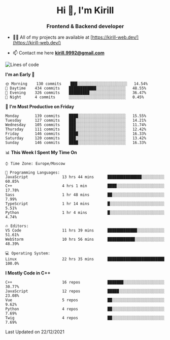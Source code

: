 <h1 align="center">Hi 👋, I'm Kirill</h1>
<h3 align="center">Frontend & Backend developer</h3>

- 👨‍💻 All of my projects are available at [https://kirill-web.dev/](https://kirill-web.dev/)

- 📫 Contact me here **kirill.9992@gmail.com**











<!--START_SECTION:waka-->
![Lines of code](https://img.shields.io/badge/From%20Hello%20World%20I%27ve%20Written-520%20Thousand%20lines%20of%20code-blue)

**I'm an Early 🐤** 

```text
🌞 Morning    130 commits    ███░░░░░░░░░░░░░░░░░░░░░░   14.54% 
🌆 Daytime    434 commits    ████████████░░░░░░░░░░░░░   48.55% 
🌃 Evening    326 commits    █████████░░░░░░░░░░░░░░░░   36.47% 
🌙 Night      4 commits      ░░░░░░░░░░░░░░░░░░░░░░░░░   0.45%

```
📅 **I'm Most Productive on Friday** 

```text
Monday       139 commits    ████░░░░░░░░░░░░░░░░░░░░░   15.55% 
Tuesday      127 commits    ███░░░░░░░░░░░░░░░░░░░░░░   14.21% 
Wednesday    105 commits    ███░░░░░░░░░░░░░░░░░░░░░░   11.74% 
Thursday     111 commits    ███░░░░░░░░░░░░░░░░░░░░░░   12.42% 
Friday       146 commits    ████░░░░░░░░░░░░░░░░░░░░░   16.33% 
Saturday     120 commits    ███░░░░░░░░░░░░░░░░░░░░░░   13.42% 
Sunday       146 commits    ████░░░░░░░░░░░░░░░░░░░░░   16.33%

```


📊 **This Week I Spent My Time On** 

```text
⌚︎ Time Zone: Europe/Moscow

💬 Programming Languages: 
JavaScript               13 hrs 44 mins      ███████████████░░░░░░░░░░   60.85% 
C++                      4 hrs 1 min         ████░░░░░░░░░░░░░░░░░░░░░   17.78% 
Sass                     1 hr 48 mins        ██░░░░░░░░░░░░░░░░░░░░░░░   7.99% 
TypeScript               1 hr 14 mins        █░░░░░░░░░░░░░░░░░░░░░░░░   5.51% 
Python                   1 hr 4 mins         █░░░░░░░░░░░░░░░░░░░░░░░░   4.74%

🔥 Editors: 
VS Code                  11 hrs 39 mins      █████████████░░░░░░░░░░░░   51.61% 
WebStorm                 10 hrs 56 mins      ████████████░░░░░░░░░░░░░   48.39%

💻 Operating System: 
Linux                    22 hrs 35 mins      █████████████████████████   100.0%

```

**I Mostly Code in C++** 

```text
C++                      16 repos            ███████░░░░░░░░░░░░░░░░░░   30.77% 
JavaScript               12 repos            █████░░░░░░░░░░░░░░░░░░░░   23.08% 
Vue                      5 repos             ██░░░░░░░░░░░░░░░░░░░░░░░   9.62% 
Python                   4 repos             ██░░░░░░░░░░░░░░░░░░░░░░░   7.69% 
Twig                     4 repos             ██░░░░░░░░░░░░░░░░░░░░░░░   7.69%

```



 Last Updated on 22/12/2021
<!--END_SECTION:waka-->
